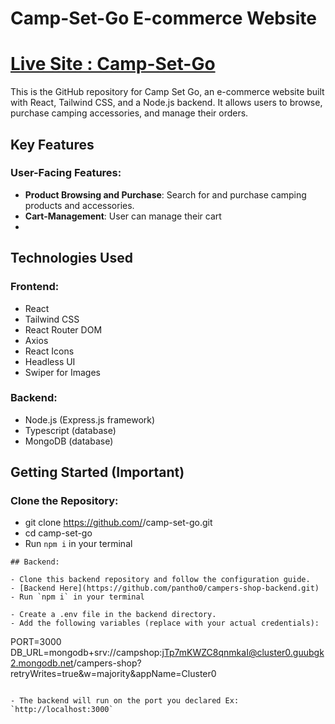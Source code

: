 # Camp-Set-Go E-commerce Website

# [Live Site : Camp-Set-Go ](https://github.com/pantho0/campers-shop-backend.git)

This is the GitHub repository for Camp Set Go, an e-commerce website built with React, Tailwind CSS, and a Node.js backend. It allows users to browse, purchase camping accessories, and manage their orders.

## Key Features

### User-Facing Features:

- **Product Browsing and Purchase**: Search for and purchase camping products and accessories.
- **Cart-Management**: User can manage their cart
-

## Technologies Used

### Frontend:

- React
- Tailwind CSS
- React Router DOM
- Axios
- React Icons
- Headless UI
- Swiper for Images

### Backend:

- Node.js (Express.js framework)
- Typescript (database)
- MongoDB (database)

## Getting Started (Important)

### Clone the Repository:

- git clone https://github.com/<your-username>/camp-set-go.git
- cd camp-set-go
- Run `npm i` in your terminal

```
## Backend:

- Clone this backend repository and follow the configuration guide.
- [Backend Here](https://github.com/pantho0/campers-shop-backend.git)
- Run `npm i` in your terminal

- Create a .env file in the backend directory.
- Add the following variables (replace with your actual credentials):

```

PORT=3000
DB_URL=mongodb+srv://campshop:jTp7mKWZC8qnmkaI@cluster0.guubgk2.mongodb.net/campers-shop?retryWrites=true&w=majority&appName=Cluster0

```

- The backend will run on the port you declared Ex: `http://localhost:3000`
```
